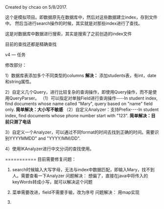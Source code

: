 Created by chcao on 5/8/2017.
 
这个是模拟项目。即数据原先在数据库中，然后对这些数据建立index，存到文件中。
然后当进行search操作的时候，其实就是对那些index进行了查找。

这是对数据库中数据进行搜索，其实是搜索了之前创造的index文件

目前的查找还都是精确查找

v4 — 任务

修改部分：

1）数据库表添加多个不同类型的columns
    **解决：**
        添加students表，有int，date和string属性。

2）自定义几个Query，进行比较复杂的查询操作，即使用Query操作，而不是使用QueryParser。
    （1）可以指定对单独Field进行查询操作----In student index, find documents whose name called "Mary", query based on "name" field only.
        **简单解决：大小写不敏感**
    （2）自定义Analyzer：支持Prefix----In student index, find documents whose phone number start with "123".
        **简单解决：目前只测了电话**
    
3）自定义一个Analyzer，可以通过不同format的时间去找到正确的时间。需要识别YYYYMMDD" and "YYYY/MM/DD". 
    
4）使用IKAnalyzer进行中文分词的查找使用。


===========
目前需要修复问题：

1. search时候输入大写字母，无法与index中数据匹配，即输入Mary，找不到人。需要查看一下Analyzer
    问题解决：
        想偏了，直接在java中将传入的keyWords转成小写，就可以解决这个问题

2. 菜单需要改进，field不需要手输，改为序号
    问题解决：
        用map实现

3.